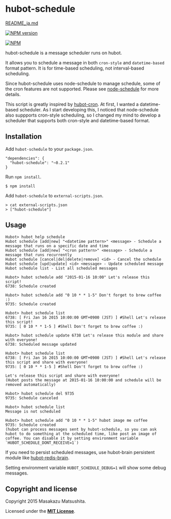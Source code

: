 # hubot-schedule

[README_ja.md](README_ja.md)

[![NPM version](https://badge.fury.io/js/hubot-schedule.png)](http://badge.fury.io/js/hubot-schedule)

[![NPM](https://nodei.co/npm/hubot-schedule.png?downloads=true)](https://nodei.co/npm/hubot-schedule/)

hubot-schedule is a message scheduler runs on hubot.

It allows you to schedule a message in both `cron-style` and `datetime-based` format pattern.
It is for time-based scheduling, not interval-based scheduling.

Since hubot-schedule uses node-schedule to manage schedule, some of the cron features are not supported.
Please see [node-schedule](https://github.com/mattpat/node-schedule) for more details.

This script is greatly inspired by [hubot-cron](https://github.com/miyagawa/hubot-cron).
At first, I wanted a datetime-based scheduler.
As I start developing this, I noticed that node-schedule also suppports cron-style scheduling, so I changed my mind to develop a scheduler that supports both cron-style and datetime-based format.



## Installation

Add `hubot-schedule` to your `package.json`.

```
"dependencies": {
  "hubot-schedule": "~0.2.1"
}
```

Run `npm install`.

```
$ npm install
```

Add `hubot-schedule` to `external-scripts.json`.

```
> cat external-scripts.json
> ["hubot-schedule"]
```


## Usage

```
Hubot> hubot help schedule
Hubot schedule [add|new] "<datetime pattern>" <message> - Schedule a message that runs on a specific date and time
Hubot schedule [add|new] "<cron pattern>" <message> - Schedule a message that runs recurrently
Hubot schedule [cancel|del|delete|remove] <id> - Cancel the schedule
Hubot schedule [upd|update] <id> <message> - Update scheduled message
Hubot schedule list - List all scheduled messages

Hubot> hubot schedule add "2015-01-16 10:00" Let's release this script!
6738: Schedule created

Hubot> hubot schedule add "0 10 * * 1-5" Don't forget to brew coffee :)
9735: Schedule created

Hubot> hubot schedule list
6738: [ Fri Jan 16 2015 10:00:00 GMT+0900 (JST) ] #Shell Let's release this script!
9735: [ 0 10 * * 1-5 ] #Shell Don't forget to brew coffee :)

Hubot> hubot schedule update 6738 Let's release this module and share with everyone!
6738: Scheduled message updated

Hubot> hubot schedule list
6738: [ Fri Jan 16 2015 10:00:00 GMT+0900 (JST) ] #Shell Let's release this script and share with everyone!
9735: [ 0 10 * * 1-5 ] #Shell Don't forget to brew coffee :)

Let's release this script and share with everyone!
(Hubot posts the message at 2015-01-16 10:00:00 and schedule will be removed automatically)

Hubot> hubot schedule del 9735
9735: Schedule canceled

Hubot> hubot schedule list
Message is not scheduled

Hubot> hubot schedule add "0 10 * * 1-5" hubot image me coffee
9735: Schedule created
(hubot can process messages sent by hubot-schedule, so you can ask hubot to do something at the scheduled time, like post an image of coffee. You can disable it by setting environment variable `HUBOT_SCHEDULE_DONT_RECEIVE=1`)
```

If you need to persist scheduled messages, use hubot-brain persistent module like [hubot-redis-brain](https://github.com/hubot-scripts/hubot-redis-brain).

Setting environment variable `HUBOT_SCHEDULE_DEBUG=1` will show some debug messages.


## Copyright and license

Copyright 2015 Masakazu Matsushita.

Licensed under the **[MIT License](LICENSE)**.

